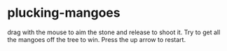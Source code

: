 # plucking-mangoes
drag with the mouse to aim the stone and release to shoot it. Try to get all the mangoes off the tree to win. Press the up arrow to restart.

